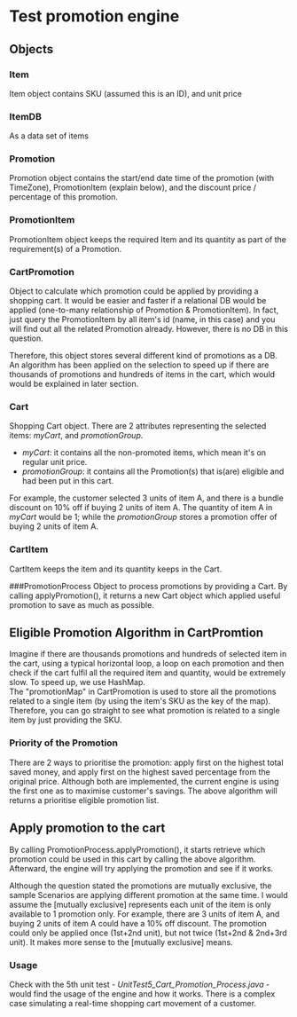# Test promotion engine
## Objects
### Item
Item object contains SKU (assumed this is an ID), and unit price

### ItemDB
As a data set of items

### Promotion
Promotion object contains the start/end date time of the promotion (with TimeZone), PromotionItem (explain below), and the discount price / percentage of this promotion.

### PromotionItem
PromotionItem object keeps the required Item and its quantity as part of the requirement(s) of a Promotion.

### CartPromotion
Object to calculate which promotion could be applied by providing a shopping cart. It would be easier and faster if a relational DB would be applied (one-to-many relationship of Promotion & PromotionItem). In fact, just query the PromotionItem by all item's id (name, in this case) and you will find out all the related Promotion already. However, there is no DB in this question.

Therefore, this object stores several different kind of promotions as a DB. An algorithm has been applied on the selection to speed up if there are thousands of promotions and hundreds of items in the cart, which would would be explained in later section.

### Cart
Shopping Cart object. There are 2 attributes representing the selected items: <i>myCart</i>, and <i>promotionGroup</i>.
- <i>myCart</i>: it contains all the non-promoted items, which mean it's on regular unit price.
- <i>promotionGroup</i>: it contains all the Promotion(s) that is(are) eligible and had been put in this cart.

For example, the customer selected 3 units of item A, and there is a bundle discount on 10% off if buying 2 units of item A. The quantity of item A in <i>myCart</i> would be 1; while the <i>promotionGroup</i> stores a promotion offer of buying 2 units of item A.

### CartItem
CartItem keeps the item and its quantity keeps in the Cart.

###PromotionProcess
Object to process promotions by providing a Cart. By calling applyPromotion(), it returns a new Cart object which applied useful promotion to save as much as possible. 

## Eligible Promotion Algorithm in CartPromtion
Imagine if there are thousands promotions and hundreds of selected item in the cart, using a typical horizontal loop, a loop on each promotion and then check if the cart fulfil all the required item and quantity, would be extremely slow. To speed up, we use HashMap.<br/>
The "promotionMap" in CartPromotion is used to store all the promotions related to a single item (by using the item's SKU as the key of the map). Therefore, you can go straight to see what promotion is related to a single item by just providing the SKU.


### Priority of the Promotion
There are 2 ways to prioritise the promotion: apply first on the highest total saved money, and apply first on the highest saved percentage from the original price. Although both are implemented, the current engine is using the first one as to maximise customer's savings. The above algorithm will returns a prioritise eligible promotion list.

## Apply promotion to the cart
By calling PromotionProcess.applyPromotion(), it starts retrieve which promotion could be used in this cart by calling the above algorithm. Afterward, the engine will try applying the promotion and see if it works.

Although the question stated the promotions are mutually exclusive, the sample Scenarios are applying different promotion at the same time. I would assume the [mutually exclusive] represents each unit of the item is only available to 1 promotion only. For example, there are 3 units of item A, and buying 2 units of item A could have a 10% off discount. The promotion could only be applied once (1st+2nd unit), but not twice (1st+2nd & 2nd+3rd unit). It makes more sense to the [mutually exclusive] means.

### Usage
Check with the 5th unit test - <i>UnitTest5_Cart_Promotion_Process.java</i> - would find the usage of the engine and how it works. There is a complex case simulating a real-time shopping cart movement of a customer.